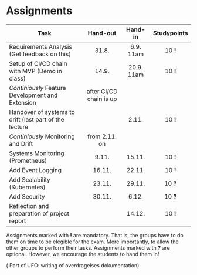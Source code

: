 # Assignments

| Task                                                   | Hand-out                | Hand-in     | Studypoints|
|--------------------------------------------------------|:-----------------------:|:-----------:|:--------:|
| Requirements Analysis (Get feedback on this)           | 31.8.                   | 6.9. 11am   | 10 **!** |
| Setup of CI/CD chain with MVP (Demo in class)          | 14.9.                   | 20.9. 11am | 10 **!** |
| _Continiously_ Feature Development and Extension       | after CI/CD chain is up |             |          |
| Handover of systems to drift (last part of the lecture |                         | 2.11.       | 10 **!** |
| _Continiously_ Monitoring and Drift                    | from 2.11. on           |             |          |
| Systems Monitoring (Prometheus)                        | 9.11.                   | 15.11.      | 10 **!** |
| Add Event Logging                                      | 16.11.                  | 22.11.      | 10 **!** |
| Add Scalability (Kubernetes)                           | 23.11.                  | 29.11.      | 10 **?** |
| Add Security                                           | 30.11.                  | 6.12.       | 10 **?** |
| Reflection and preparation of project report           |                         | 14.12.      | 10 **!** |


Assignments marked with **!** are mandatory. That is, the groups have to do them on time to be elegible for the exam. More importantly, to allow the other groups to perform their tasks.
Assignments marked with **?** are optional. However, we encourage the students to hand them in!


 ( Part of UFO: writing of overdragelses dokumentation)